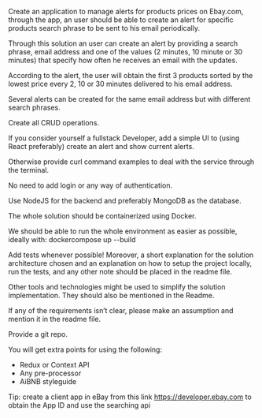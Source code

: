 Create an application to manage alerts for products prices on Ebay.com, through the app, an
user should be able to create an alert for specific products search phrase to be sent to his
email periodically.

Through this solution an user can create an alert by providing a search phrase, email address
and one of the values (2 minutes, 10 minute or 30 minutes) that specify how often he receives
an email with the updates.

According to the alert, the user will obtain the first 3 products sorted by the lowest price every
2, 10 or 30 minutes delivered to his email address.

Several alerts can be created for the same email address but with different search phrases.

Create all CRUD operations.

If you consider yourself a fullstack Developer, add a simple UI to (using React preferably)
create an alert and show current alerts.

Otherwise provide curl command examples to deal with the service through the terminal.

No need to add login or any way of authentication.

Use NodeJS for the backend and preferably MongoDB as the database.

The whole solution should be containerized using Docker.

We should be able to run the whole environment as easier as possible, ideally with: dockercompose up --build

Add tests whenever possible! Moreover, a short explanation for the solution architecture
chosen and an explanation on how to setup the project locally, run the tests, and any other
note should be placed in the readme file.

Other tools and technologies might be used to simplify the solution implementation. They
should also be mentioned in the Readme.

If any of the requirements isn’t clear, please make an assumption and mention it in the
readme file.

Provide a git repo.

You will get extra points for using the following:
- Redux or Context API
- Any pre-processor
- AiBNB styleguide

Tip: create a client app in eBay from this link https://developer.ebay.com to obtain the App ID
and use the searching api
